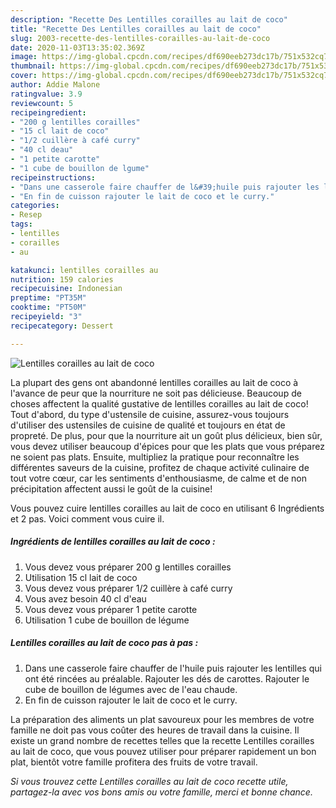 ```yaml
---
description: "Recette Des Lentilles corailles au lait de coco"
title: "Recette Des Lentilles corailles au lait de coco"
slug: 2003-recette-des-lentilles-corailles-au-lait-de-coco
date: 2020-11-03T13:35:02.369Z
image: https://img-global.cpcdn.com/recipes/df690eeb273dc17b/751x532cq70/lentilles-corailles-au-lait-de-coco-photo-principale-de-la-recette.jpg
thumbnail: https://img-global.cpcdn.com/recipes/df690eeb273dc17b/751x532cq70/lentilles-corailles-au-lait-de-coco-photo-principale-de-la-recette.jpg
cover: https://img-global.cpcdn.com/recipes/df690eeb273dc17b/751x532cq70/lentilles-corailles-au-lait-de-coco-photo-principale-de-la-recette.jpg
author: Addie Malone
ratingvalue: 3.9
reviewcount: 5
recipeingredient:
- "200 g lentilles corailles"
- "15 cl lait de coco"
- "1/2 cuillère à café curry"
- "40 cl deau"
- "1 petite carotte"
- "1 cube de bouillon de lgume"
recipeinstructions:
- "Dans une casserole faire chauffer de l&#39;huile puis rajouter les lentilles qui ont été rincées au préalable. Rajouter les dés de carottes. Rajouter le cube de bouillon de légumes avec de l&#39;eau chaude."
- "En fin de cuisson rajouter le lait de coco et le curry."
categories:
- Resep
tags:
- lentilles
- corailles
- au

katakunci: lentilles corailles au 
nutrition: 159 calories
recipecuisine: Indonesian
preptime: "PT35M"
cooktime: "PT50M"
recipeyield: "3"
recipecategory: Dessert

---
```



![Lentilles corailles au lait de coco](https://img-global.cpcdn.com/recipes/df690eeb273dc17b/751x532cq70/lentilles-corailles-au-lait-de-coco-photo-principale-de-la-recette.jpg)

La plupart des gens ont abandonné lentilles corailles au lait de coco à l'avance de peur que la nourriture ne soit pas délicieuse. Beaucoup de choses affectent la qualité gustative de lentilles corailles au lait de coco! Tout d'abord, du type d'ustensile de cuisine, assurez-vous toujours d'utiliser des ustensiles de cuisine de qualité et toujours en état de propreté. De plus, pour que la nourriture ait un goût plus délicieux, bien sûr, vous devez utiliser beaucoup d'épices pour que les plats que vous préparez ne soient pas plats. Ensuite, multipliez la pratique pour reconnaître les différentes saveurs de la cuisine, profitez de chaque activité culinaire de tout votre cœur, car les sentiments d'enthousiasme, de calme et de non précipitation affectent aussi le goût de la cuisine!

<!--inarticleads1-->

Vous pouvez cuire lentilles corailles au lait de coco en utilisant 6 Ingrédients et 2 pas. Voici comment vous cuire il.

##### Ingrédients de lentilles corailles au lait de coco :

1. Vous devez vous préparer 200 g lentilles corailles
1. Utilisation 15 cl lait de coco
1. Vous devez vous préparer 1/2 cuillère à café curry
1. Vous avez besoin 40 cl d&#39;eau
1. Vous devez vous préparer 1 petite carotte
1. Utilisation 1 cube de bouillon de légume




<!--inarticleads2-->

##### Lentilles corailles au lait de coco pas à pas :

1. Dans une casserole faire chauffer de l&#39;huile puis rajouter les lentilles qui ont été rincées au préalable. Rajouter les dés de carottes. Rajouter le cube de bouillon de légumes avec de l&#39;eau chaude.
1. En fin de cuisson rajouter le lait de coco et le curry.




<!--inarticleads1-->

<p>
La préparation des aliments un plat savoureux pour les membres de votre famille ne doit pas vous coûter des heures de travail dans la cuisine. Il existe un grand nombre de recettes telles que la recette Lentilles corailles au lait de coco, que vous pouvez utiliser pour préparer rapidement un bon plat, bientôt votre famille profitera des fruits de votre travail.
</p>

<p>
<i>Si vous trouvez cette Lentilles corailles au lait de coco recette utile, partagez-la avec vos bons amis ou votre famille, merci et bonne chance.</i>
</p>
